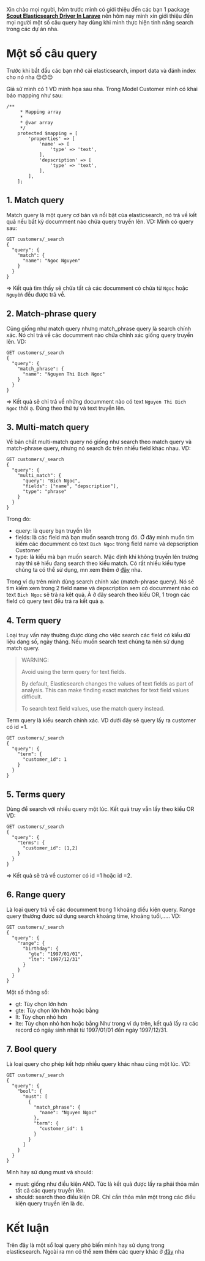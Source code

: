 Xin chào mọi người, hôm trước mình có giới thiệu đến các bạn 1 package **[Scout Elasticsearch Driver In Larave](https://viblo.asia/p/scout-elasticsearch-driver-in-laravel-Qbq5QN4LKD8)** nên hôm nay mình xin giới thiệu đến mọi người một số câu query hay dùng khi mình thực hiện tính năng search trong các dự án nha.
# Một số câu query
Trước khi bắt đầu các bạn nhớ cài elasticsearch, import data và đánh index cho nó nha :blush::blush::blush:

Giả sử mình có 1 VD minh họa sau nha. Trong Model Customer mình có khai báo mapping như sau:
```
/**
     * Mapping array
     *
     * @var array
     */
    protected $mapping = [
        'properties' => [
            'name' => [
                'type' => 'text',
            ],
            'depscription' => [
                'type' => 'text',
            ],
        ],
    ];
```

## 1. Match query 
Match query là một query cơ bản và nổi bật của elasticsearch, nó trả về kết quả nếu bất kỳ documment nào chứa query truyền lên.
VD: Mình có query sau:
```
GET customers/_search
{
  "query": {
    "match": {
      "name": "Ngoc Nguyen"
    }
  }
}
```
=> Kết quả tìm thấy sẽ chứa tất cả các documment có chứa từ `Ngoc` hoặc `Nguyễn` đều được trả về.
## 2. Match-phrase query
Cũng giống như match query nhưng match_phrase query là search chính xác. Nó chỉ trả về các documment nào chứa chính xác giống query truyền lên.
VD:
```
GET customers/_search
{
  "query": {
    "match_phrase": {
      "name": "Nguyen Thi Bich Ngoc"
    }
  }
}
```
=> Kết quả sẽ chỉ trả về những documment nào có text `Nguyen Thi Bich Ngoc` thôi ạ. Đúng theo thứ tự và text truyền lên.
## 3. Multi-match query
Về bản chất multi-match query nó giống như search theo match query và match-phrase query, nhưng nó search đc trên nhiều field khác nhau. 
VD:
```
GET customers/_search
{
  "query": {
    "multi_match": {
      "query": "Bich Ngoc",
      "fields": ["name", "depscription"],
      "type": "phrase"
    }
  }
}
```

Trong đó:
* query: là query bạn truyền lên
* fields: là các field mà bạn muốn search trong đó. Ở đây mình muốn tìm kiếm các documment có text `Bich Ngoc` trong field name và depscription Customer
* type: là kiểu mà bạn muốn search. Mặc định khi không truyền lên trường này thì sẽ hiểu đang search theo kiểu match. Có rất nhiều kiểu type chúng ta có thể sử dụng, mn xem thêm ở [đây](https://www.elastic.co/guide/en/elasticsearch/reference/current/query-dsl-multi-match-query.html#multi-match-types) nha.

Trong ví dụ trên mình dùng search chính xác (match-phrase query). Nó sẽ tìm kiếm xem trong  2 field name và depscription xem có documment nào có text `Bich Ngoc` sẽ trả ra kêt quả. À ở đây search theo kiểu OR, 1 trogn các field có query text đều trả ra kết quả ạ.
## 4. Term query
Loại truy vấn này thường được dùng cho việc search các field có kiểu dữ liệu dạng số, ngày tháng. Nếu muốn search text chúng ta nên sử dụng match query.

> WARNING:
> 
> Avoid using the term query for text fields.
> 
> By default, Elasticsearch changes the values of text fields as part of analysis. This can make finding exact matches for text field values difficult.
> 
>  To search text field values, use the match query instead.

Term query là kiểu search chính xác. VD dưới đây sẽ query lấy ra customer có id =1.
```
GET customers/_search
{
  "query": {
    "term": {
      "customer_id": 1
    }
  }
}
```
## 5. Terms query
Dùng để search với nhiều query một lúc. Kết quả truy vẫn lấy theo kiểu OR
VD:
```
GET customers/_search
{
  "query": {
    "terms": {
      "customer_id": [1,2]
    }
  }
}
```
=> Kết quả sẽ trả về customer có id =1 hoặc id =2.
## 6. Range query
Là loại query trả về các documment trong 1 khoảng diều kiện query. Range query thường đươc sử dụng search khoảng time, khoảng tuổi,.....
VD:
```
GET customers/_search
{
  "query": {
    "range": {
      "birthday": {
        "gte": "1997/01/01",
        "lte": "1997/12/31"
      }
    }
  }
}
```
Một số thông số:
* gt: Tùy chọn lớn hơn
* gte: Tùy chọn lớn hớn hoặc bằng
* lt: Tùy chọn nhỏ hơn
* lte: Tùy chọn nhỏ hơn hoặc bằng
Như trong ví dụ trên, kết quả lấy ra các record có ngày sinh nhật từ 1997/01/01 đến ngày 1997/12/31.
## 7. Bool query
Là loại query cho phép kết hợp nhiều query khác nhau cùng một lúc.
VD: 
```
GET customers/_search
{
  "query": {
    "bool": {
      "must": [
        {
          "match_phrase": {
            "name": "Nguyen Ngoc"
          },
          "term": {
            "customer_id": 1
          }
        }
      ]
    }
  }
}
```

Mình hay sử dụng must và should:
* must: giống như điều kiện AND. Tức là kết quả được lấy ra phải thỏa mãn tất cả các query truyền lên.
* should: search theo điều kiện OR. Chỉ cần thỏa mãn một trong các điều kiện query truyền lên là đc.
# Kết luận
Trên đây là một sổ loại query phỏ biến mình hay sử dụng trong elasticsearch. Ngoài ra mn có thể xem thêm các query khác ở [đây](https://www.elastic.co/guide/en/elasticsearch/reference/current/query-dsl.html) nha